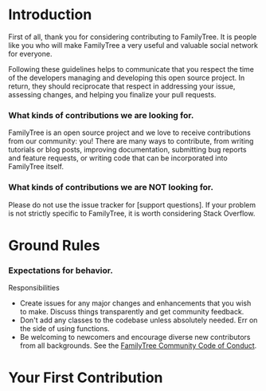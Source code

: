 # Introduction

First of all, thank you for considering contributing to FamilyTree. It is people like you who will make FamilyTree a very useful and valuable social network for everyone.

Following these guidelines helps to communicate that you respect the time of the developers managing and developing this open source project. In return, they should reciprocate that respect in addressing your issue, assessing changes, and helping you finalize your pull requests.

### What kinds of contributions we are looking for.

FamilyTree is an open source project and we love to receive contributions from our community: you! There are many ways to contribute, from writing tutorials or blog posts, improving documentation, submitting bug reports and feature requests, or writing code that can be incorporated into FamilyTree itself.

### What kinds of contributions we are NOT looking for.

Please do not use the issue tracker for [support questions]. If your problem is not strictly specific to FamilyTree, it is worth considering Stack Overflow.

# Ground Rules

### Expectations for behavior.

Responsibilities

>

- Create issues for any major changes and enhancements that you wish to make. Discuss things transparently and get community feedback.
- Don't add any classes to the codebase unless absolutely needed. Err on the side of using functions.
- Be welcoming to newcomers and encourage diverse new contributors from all backgrounds. See the [FamilyTree Community Code of Conduct](https://github.com/nardis9501/familytree-landingpage/blob/main/CODE_OF_CONDUCT.md).

# Your First Contribution
